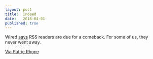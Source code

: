 ```yaml
---
layout: post
title:  Indeed
date:   2018-04-01
published: true
---
```


Wired [says](https://www.wired.com/story/rss-readers-feedly-inoreader-old-reader/) RSS readers are due for a comeback. For some of us, they never went away.

[Via Patric Rhone](http://www.patrickrhone.net/3704-2/)
